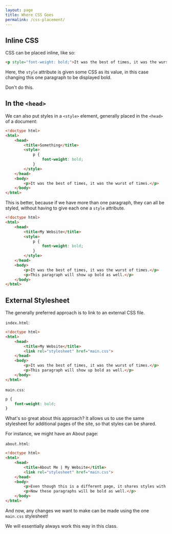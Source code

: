 ```yaml
---
layout: page
title: Where CSS Goes
permalink: /css-placement/
---
```




Inline CSS
----------

CSS can be placed inline, like so:

```html
<p style="font-weight: bold;">It was the best of times, it was the wurst of times.</p>
```

Here, the `style` attribute is given some CSS as its value, in this case changing this one paragraph to be displayed bold.

Don't do this.


In the `<head>`
---------------

We can also put styles in a `<style>` element, generally placed in the `<head>` of a document:

```html
<!doctype html>
<html>
	<head>
		<title>Something</title>
		<style>
			p {
				font-weight: bold;
			}
		</style>
	</head>
	<body>
		<p>It was the best of times, it was the wurst of times.</p>
	</body>
</html>
```

This is better, because if we have more than one paragraph, they can all be styled, without having to give each one a `style` attribute.

```html
<!doctype html>
<html>
	<head>
		<title>My Website</title>
		<style>
			p {
				font-weight: bold;
			}
		</style>
	</head>
	<body>
		<p>It was the best of times, it was the wurst of times.</p>
		<p>This paragraph will show up bold as well.</p>
	</body>
</html>
```


External Stylesheet
-------------------

The generally preferred approach is to link to an external CSS file.

`index.html`:

```html
<!doctype html>
<html>
	<head>
		<title>My Website</title>
		<link rel="stylesheet" href="main.css">
	</head>
	<body>
		<p>It was the best of times, it was the wurst of times.</p>
		<p>This paragraph will show up bold as well.</p>
	</body>
</html>
```

`main.css`:

```css
p {
	font-weight: bold;
}
```

What's so great about this approach? It allows us to use the same stylesheet for additional pages of the site, so that styles can be shared.

For instance, we might have an About page:

`about.html`:

```html
<!doctype html>
<html>
	<head>
		<title>About Me | My Website</title>
		<link rel="stylesheet" href="main.css">
	</head>
	<body>
		<p>Even though this is a different page, it shares styles with the homepage by linking to the same CSS file.</p>
		<p>Now these paragraphs will be bold as well.</p>
	</body>
</html>
```

And now, any changes we want to make can be made using the one `main.css` stylesheet!

We will essentially always work this way in this class.
